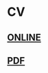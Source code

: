 # CV
## [ONLINE](http://cv.alexandrewauthier.fr/)
## [PDF](https://nbviewer.jupyter.org/github/alexandrewauthier/cv/blob/master/Alexandre_Wauthier_CV.pdf)
